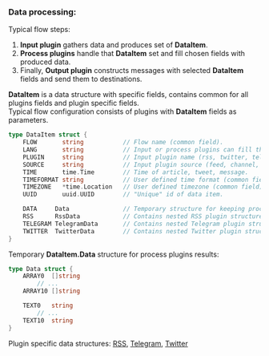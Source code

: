 ### Data processing:

Typical flow steps:

1. **Input plugin** gathers data and produces set of **DataItem**.
2. **Process plugins** handle that **DataItem** set and fill chosen fields with produced data.
3. Finally, **Output plugin** constructs messages with selected **DataItem** fields and send them to destinations. 


**DataItem** is a data structure with specific fields, contains common for all plugins fields and plugin specific fields.  
Typical flow configuration consists of plugins with **DataItem** fields as parameters.

```go
type DataItem struct {
	FLOW       string           // Flow name (common field).
	LANG       string           // Input or process plugins can fill this field.
	PLUGIN     string           // Input plugin name (rss, twitter, telegram etc.).
	SOURCE     string           // Input plugin source (feed, channel, chat etc.).
	TIME       time.Time        // Time of article, tweet, message.
	TIMEFORMAT string           // User defined time format (common field).
	TIMEZONE   *time.Location   // User defined timezone (common field).
	UUID       uuid.UUID        // "Unique" id of data item.

	DATA     Data               // Temporary structure for keeping process plugins results.
	RSS      RssData            // Contains nested RSS plugin structure.
	TELEGRAM TelegramData       // Contains nested Telegram plugin structure.
	TWITTER  TwitterData        // Contains nested Twitter plugin structure.
}
```

Temporary **DataItem.Data** structure for process plugins results:
```go
type Data struct {
	ARRAY0  []string
        // ...
	ARRAY10 []string

	TEXT0   string
        // ...
	TEXT10  string
}
```

Plugin specific data structures: [RSS](https://github.com/livelace/gosquito/blob/master/docs/plugins/input/rss.md), [Telegram](https://github.com/livelace/gosquito/blob/master/docs/plugins/input/telegram.md), [Twitter](https://github.com/livelace/gosquito/blob/master/docs/plugins/input/twitter.md)